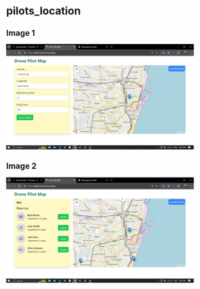 # pilots_location

## Image 1
![Image 1 Description](Screenshot%202024-08-24%20225149.png)

## Image 2
![Image 2 Description](Screenshot%202024-08-24%20225233.png)
